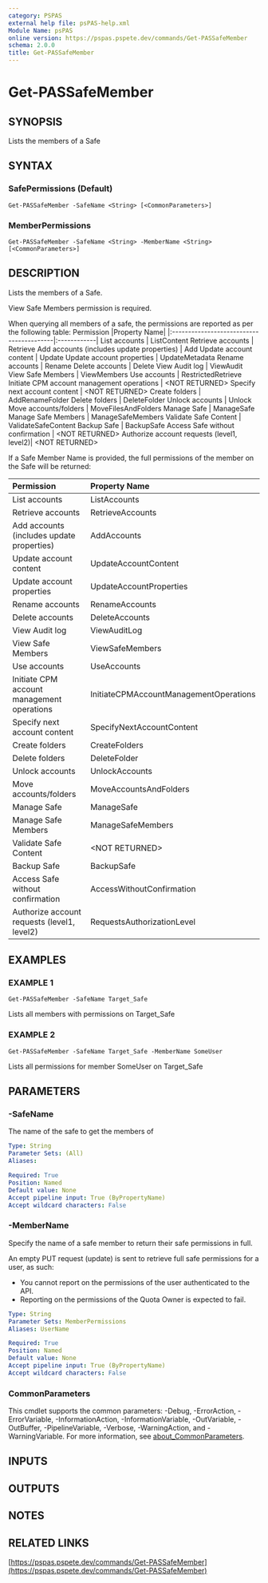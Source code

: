 ```yaml
---
category: PSPAS
external help file: psPAS-help.xml
Module Name: psPAS
online version: https://pspas.pspete.dev/commands/Get-PASSafeMember
schema: 2.0.0
title: Get-PASSafeMember
---
```


# Get-PASSafeMember

## SYNOPSIS
Lists the members of a Safe

## SYNTAX

### SafePermissions (Default)
```
Get-PASSafeMember -SafeName <String> [<CommonParameters>]
```

### MemberPermissions
```
Get-PASSafeMember -SafeName <String> -MemberName <String> [<CommonParameters>]
```

## DESCRIPTION
Lists the members of a Safe.

View Safe Members permission is required.

When querying all members of a safe, the permissions are reported as per the following table:
Permission                                 |Property Name|
|:-----------------------------------------|:------------|
List accounts							   |  ListContent
Retrieve accounts						   |  Retrieve
Add accounts (includes update properties)  |  Add
Update account content					   |  Update
Update account properties				   |  UpdateMetadata
Rename accounts							   |  Rename
Delete accounts							   |  Delete
View Audit log							   |  ViewAudit
View Safe Members					       |  ViewMembers
Use accounts							   |  RestrictedRetrieve
Initiate CPM account management operations |  \<NOT RETURNED\>
Specify next account content			   |  \<NOT RETURNED\>
Create folders							   |  AddRenameFolder
Delete folders							   |  DeleteFolder
Unlock accounts							   |  Unlock
Move accounts/folders					   |  MoveFilesAndFolders
Manage Safe								   |  ManageSafe
Manage Safe Members						   |  ManageSafeMembers
Validate Safe Content					   |  ValidateSafeContent
Backup Safe								   |  BackupSafe
Access Safe without confirmation		   |  \<NOT RETURNED\>
Authorize account requests (level1, level2)|  \<NOT RETURNED\>

If a Safe Member Name is provided, the full permissions of the member on the Safe will be returned:

Permission                                  |Property Name|
|:------------------------------------------|:------------|
List accounts							    |ListAccounts
Retrieve accounts							|RetrieveAccounts
Add accounts (includes update properties)	|AddAccounts
Update account content						|UpdateAccountContent
Update account properties					|UpdateAccountProperties
Rename accounts							    |RenameAccounts
Delete accounts							    |DeleteAccounts
View Audit log							    |ViewAuditLog
View Safe Members							|ViewSafeMembers
Use accounts							    |UseAccounts
Initiate CPM account management operations	|InitiateCPMAccountManagementOperations
Specify next account content				|SpecifyNextAccountContent
Create folders							    |CreateFolders
Delete folders							    |DeleteFolder
Unlock accounts							    |UnlockAccounts
Move accounts/folders						|MoveAccountsAndFolders
Manage Safe								    |ManageSafe
Manage Safe Members							|ManageSafeMembers
Validate Safe Content						|\<NOT RETURNED\>
Backup Safe								    |BackupSafe
Access Safe without confirmation			|AccessWithoutConfirmation
Authorize account requests (level1, level2)	|RequestsAuthorizationLevel

## EXAMPLES

### EXAMPLE 1
```
Get-PASSafeMember -SafeName Target_Safe
```

Lists all members with permissions on Target_Safe

### EXAMPLE 2
```
Get-PASSafeMember -SafeName Target_Safe -MemberName SomeUser
```

Lists all permissions for member SomeUser on Target_Safe

## PARAMETERS

### -SafeName
The name of the safe to get the members of

```yaml
Type: String
Parameter Sets: (All)
Aliases:

Required: True
Position: Named
Default value: None
Accept pipeline input: True (ByPropertyName)
Accept wildcard characters: False
```

### -MemberName
Specify the name of a safe member to return their safe permissions in full.

An empty PUT request (update) is sent to retrieve full safe permissions for a user, as such:
- You cannot report on the permissions of the user authenticated to the API.
- Reporting on the permissions of the Quota Owner is expected to fail.

```yaml
Type: String
Parameter Sets: MemberPermissions
Aliases: UserName

Required: True
Position: Named
Default value: None
Accept pipeline input: True (ByPropertyName)
Accept wildcard characters: False
```

### CommonParameters
This cmdlet supports the common parameters: -Debug, -ErrorAction, -ErrorVariable, -InformationAction, -InformationVariable, -OutVariable, -OutBuffer, -PipelineVariable, -Verbose, -WarningAction, and -WarningVariable. For more information, see [about_CommonParameters](http://go.microsoft.com/fwlink/?LinkID=113216).

## INPUTS

## OUTPUTS

## NOTES

## RELATED LINKS

[https://pspas.pspete.dev/commands/Get-PASSafeMember](https://pspas.pspete.dev/commands/Get-PASSafeMember)

